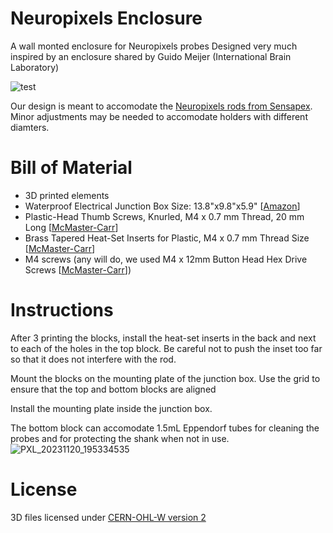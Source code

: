 # Neuropixels Enclosure
A wall monted enclosure for Neuropixels probes
Designed very much inspired by an enclosure shared by Guido Meijer (International Brain Laboratory)

![test](https://github.com/MarinManuel/NeuropixelsEnclosure/assets/65401298/544985de-a0fd-498b-8b0c-4e91c72ef171)

Our design is meant to accomodate the [Neuropixels rods from Sensapex](https://sensapex.com/shop/product/ump-npr-200/). Minor adjustments may be needed to accomodate holders with different diamters.

# Bill of Material
 - 3D printed elements
 - Waterproof Electrical Junction Box Size: 13.8"x9.8"x5.9" [[Amazon](https://www.amazon.com/gp/product/B0BNCW5LXV)]
 - Plastic-Head Thumb Screws, Knurled, M4 x 0.7 mm Thread, 20 mm Long [[McMaster-Carr](https://www.mcmaster.com/96016A563/)]
 - Brass Tapered Heat-Set Inserts for Plastic, M4 x 0.7 mm Thread Size [[McMaster-Carr](https://www.mcmaster.com/94180A351/)]
 - M4 screws (any will do, we used M4 x 12mm Button Head Hex Drive Screws [[McMaster-Carr](https://www.mcmaster.com/94500A228/)])
 
# Instructions
After 3 printing the blocks, install the heat-set inserts in the back and next to each of the holes in the top block. Be careful not to push the inset too far so that it does not interfere with the rod.

Mount the blocks on the mounting plate of the junction box. Use the grid to ensure that the top and bottom blocks are aligned

Install the mounting plate inside the junction box.

The bottom block can accomodate 1.5mL Eppendorf tubes for cleaning the probes and for protecting the shank when not in use.
![PXL_20231120_195334535](https://github.com/MarinManuel/NeuropixelsEnclosure/assets/65401298/6280322b-f7e1-4580-b1cf-4bdb69f5ee76)

# License
3D files licensed under [CERN-OHL-W version 2](https://ohwr.org/)
